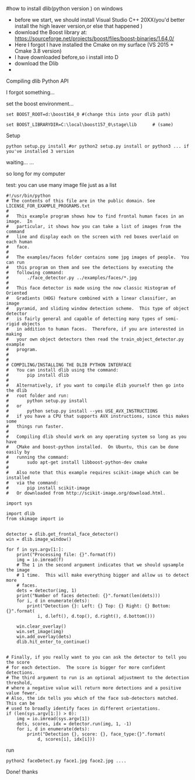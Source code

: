#how to install dlib(python version ) on windows

- before we start, we should install Visual Studio C++ 20XX(you'd better install the high leaver version,or else that happened )
- download the Boost library at: https://sourceforge.net/projects/boost/files/boost-binaries/1.64.0/
- Here I forgot I have installed the Cmake on my surface (VS 2015 + Cmake 3.8 version)
- I have downloaded before,so i install into D 
- download the Dlib
- 

Compiling dlib Python API

I forgot something...

set the boost environment...

    set BOOST_ROOT=d:\boost164_0 #(change this into your dlib path)
    
    set BOOST_LIBRARYDIR=C:\local\boost157_0\stage\lib      # (same)
    

 

Setup

    python setup.py install #or python2 setup.py install or python3 ... if you've installed 3 version
    



waiting... ...

so long for my computer

test: you can use many image file just as a list 



    #!/usr/bin/python
    # The contents of this file are in the public domain. See LICENSE_FOR_EXAMPLE_PROGRAMS.txt
    #
    #   This example program shows how to find frontal human faces in an image.  In
    #   particular, it shows how you can take a list of images from the command
    #   line and display each on the screen with red boxes overlaid on each human
    #   face.
    #
    #   The examples/faces folder contains some jpg images of people.  You can run
    #   this program on them and see the detections by executing the
    #   following command:
    #       ./face_detector.py ../examples/faces/*.jpg
    #
    #   This face detector is made using the now classic Histogram of Oriented
    #   Gradients (HOG) feature combined with a linear classifier, an image
    #   pyramid, and sliding window detection scheme.  This type of object detector
    #   is fairly general and capable of detecting many types of semi-rigid objects
    #   in addition to human faces.  Therefore, if you are interested in making
    #   your own object detectors then read the train_object_detector.py example
    #   program.  
    #
    #
    # COMPILING/INSTALLING THE DLIB PYTHON INTERFACE
    #   You can install dlib using the command:
    #       pip install dlib
    #
    #   Alternatively, if you want to compile dlib yourself then go into the dlib
    #   root folder and run:
    #       python setup.py install
    #   or
    #       python setup.py install --yes USE_AVX_INSTRUCTIONS
    #   if you have a CPU that supports AVX instructions, since this makes some
    #   things run faster.  
    #
    #   Compiling dlib should work on any operating system so long as you have
    #   CMake and boost-python installed.  On Ubuntu, this can be done easily by
    #   running the command:
    #       sudo apt-get install libboost-python-dev cmake
    #
    #   Also note that this example requires scikit-image which can be installed
    #   via the command:
    #       pip install scikit-image
    #   Or downloaded from http://scikit-image.org/download.html. 
    
    import sys
    
    import dlib
    from skimage import io
    
    
    detector = dlib.get_frontal_face_detector()
    win = dlib.image_window()
    
    for f in sys.argv[1:]:
        print("Processing file: {}".format(f))
        img = io.imread(f)
        # The 1 in the second argument indicates that we should upsample the image
        # 1 time.  This will make everything bigger and allow us to detect more
        # faces.
        dets = detector(img, 1)
        print("Number of faces detected: {}".format(len(dets)))
        for i, d in enumerate(dets):
            print("Detection {}: Left: {} Top: {} Right: {} Bottom: {}".format(
                i, d.left(), d.top(), d.right(), d.bottom()))
    
        win.clear_overlay()
        win.set_image(img)
        win.add_overlay(dets)
        dlib.hit_enter_to_continue()
    
    
    # Finally, if you really want to you can ask the detector to tell you the score
    # for each detection.  The score is bigger for more confident detections.
    # The third argument to run is an optional adjustment to the detection threshold,
    # where a negative value will return more detections and a positive value fewer.
    # Also, the idx tells you which of the face sub-detectors matched.  This can be
    # used to broadly identify faces in different orientations.
    if (len(sys.argv[1:]) > 0):
        img = io.imread(sys.argv[1])
        dets, scores, idx = detector.run(img, 1, -1)
        for i, d in enumerate(dets):
            print("Detection {}, score: {}, face_type:{}".format(
                d, scores[i], idx[i]))

run

    python2 faceDetect.py face1.jpg face2.jpg ....



Done! thanks
